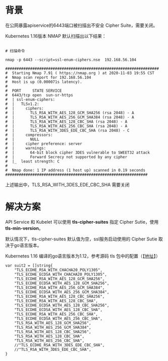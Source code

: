 # 背景

在公网暴露apiservice的6443端口被扫描出不安全 Cipher Suite，需要关闭。

Kubernetes 1.16版本 NMAP 默认扫描出以下结果：

```shell script

# 扫描命令

nmap -p 6443 --script=ssl-enum-ciphers.nse  192.168.56.104 

####################################################################
#  Starting Nmap 7.91 ( https://nmap.org ) at 2020-11-03 19:55 CST
#  Nmap scan report for 192.168.56.104
#  Host is up (0.000071s latency).
#  
#  PORT     STATE SERVICE
#  6443/tcp open  sun-sr-https
#  | ssl-enum-ciphers: 
#  |   TLSv1.2: 
#  |     ciphers: 
#  |       TLS_RSA_WITH_AES_128_GCM_SHA256 (rsa 2048) - A
#  |       TLS_RSA_WITH_AES_256_GCM_SHA384 (rsa 2048) - A
#  |       TLS_RSA_WITH_AES_128_CBC_SHA (rsa 2048) - A
#  |       TLS_RSA_WITH_AES_256_CBC_SHA (rsa 2048) - A
#  |       TLS_RSA_WITH_3DES_EDE_CBC_SHA (rsa 2048) - C
#  |     compressors: 
#  |       NULL
#  |     cipher preference: server
#  |     warnings: 
#  |       64-bit block cipher 3DES vulnerable to SWEET32 attack
#  |       Forward Secrecy not supported by any cipher
#  |_  least strength: C
#  
#  Nmap done: 1 IP address (1 host up) scanned in 0.19 seconds
###############################################################

``` 

上述输出中，TLS_RSA_WITH_3DES_EDE_CBC_SHA 需要关闭

# 解决方案

API Service 和 Kubelet 可以使用 **tls-cipher-suites** 指定 Cipher Sutie，使用 **tls-min-version**。

默认情况下，tls-cipher-suites 默认值为空，ssl服务启动使用的 Cipher Sutie 取决于go语言版本。

Kubernetes 1.16 编译的go语言版本为1.12，参考源码 tls 包中的配置（【[地址](https://github.com/golang/go/blob/dev.boringcrypto.go1.12/src/crypto/tls/cipher_suites.go)】）


``` 
var suit2 = []string{
	"TLS_ECDHE_RSA_WITH_CHACHA20_POLY1305",
	"TLS_ECDHE_ECDSA_WITH_CHACHA20_POLY1305",
	"TLS_ECDHE_RSA_WITH_AES_128_GCM_SHA256",
	"TLS_ECDHE_ECDSA_WITH_AES_128_GCM_SHA256",
	"TLS_ECDHE_RSA_WITH_AES_256_GCM_SHA384",
	"TLS_ECDHE_ECDSA_WITH_AES_256_GCM_SHA384",
	"TLS_ECDHE_RSA_WITH_AES_128_CBC_SHA256",
	"TLS_ECDHE_RSA_WITH_AES_128_CBC_SHA",
	"TLS_ECDHE_ECDSA_WITH_AES_128_CBC_SHA256",
	"TLS_ECDHE_ECDSA_WITH_AES_128_CBC_SHA",
	"TLS_ECDHE_RSA_WITH_AES_256_CBC_SHA",
	"TLS_ECDHE_ECDSA_WITH_AES_256_CBC_SHA",
	"TLS_RSA_WITH_AES_128_GCM_SHA256",
	"TLS_RSA_WITH_AES_256_GCM_SHA384",
	"TLS_RSA_WITH_AES_128_CBC_SHA256",
	"TLS_RSA_WITH_AES_128_CBC_SHA",
	"TLS_RSA_WITH_AES_256_CBC_SHA",
	//"TLS_ECDHE_RSA_WITH_3DES_EDE_CBC_SHA",
	//"TLS_RSA_WITH_3DES_EDE_CBC_SHA",
}
```
